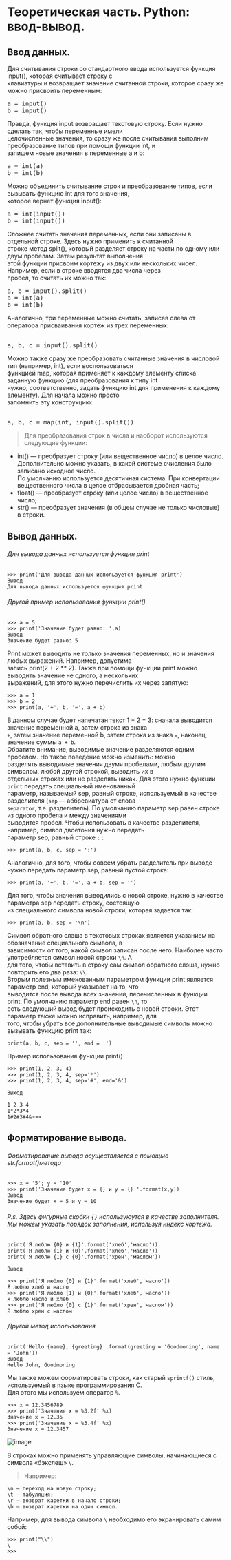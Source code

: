 # Теоретическая часть. Python: ввод-вывод.
## Ввод данных.
Для считывания строки со стандартного ввода используется функция input(), которая считывает строку с<br>
клавиатуры и возвращает значение считанной строки, которое сразу же можно присвоить переменным:
<pre>
a = input()
b = input()
</pre> 
Правда, функция input возвращает текстовую строку. Если нужно сделать так, чтобы переменные имели<br>
целочисленные значения, то сразу же после считывания выполним преобразование типов при помощи функции int, и<br>
запишем новые значения в переменные a и b:
<pre>
a = int(a)
b = int(b)
</pre>   
Можно объединить считывание строк и преобразование типов, если вызывать функцию int для того значения,<br>
которое вернет функция input():
<pre>
a = int(input())
b = int(input())
</pre>   
Сложнее считать значения переменных, если они записаны в отдельной строке. Здесь нужно применить к считанной<br>
строке метод split(), который разделяет строку на части по одному или двум пробелам. Затем результат выполнения<br>
этой функции присвоим кортежу из двух или нескольких чисел. Например, если в строке вводятся два числа через<br>
пробел, то считать их можно так:
<pre>
a, b = input().split()
a = int(a)
b = int(b)
</pre>   
Аналогично, три переменные можно считать, записав слева от оператора присваивания кортеж из трех переменных:
<pre> 
a, b, c = input().split()
</pre>   
Можно также сразу же преобразовать считанные значения в числовой тип (например, int), если воспользоваться<br>
функцией map, которая применяет к каждому элементу списка заданную функцию (для преобразования к типу int<br>
нужно, соответственно, задать функцию int для применения к каждому элементу). Для начала можно просто<br>
запомнить эту конструкцию:
<pre> 
a, b, c = map(int, input().split())
</pre> 
> Для преобразования строк в числа и наоборот используются следующие функции:
- int() — преобразует строку (или вещественное число) в целое число. Дополнительно можно указать, в какой системе счисления было записано исходное число.<br> По умолчанию используется десятичная система. При конвертации вещественного числа в целое отбрасывается дробная часть;
- float() — преобразует строку (или целое число) в вещественное число;
- str() — преобразует значения (в общем случае не только числовые) в строки.

## Вывод данных.
###### Для вывода данных используется функция print

```
>>> print('Для вывода данных используется функция print')
Вывод
Для вывода данных используется функция print
```
###### Другой пример использования функции print()

```
>>> a = 5
>>> print('Значение будет равно: ',a)
Вывод
Значение будет равно: 5
```

Print может выводить не только значения переменных, но и значения любых выражений. Например, допустима<br>
запись print(2 + 2 ** 2). Также при помощи функции print можно выводить значение не одного, а нескольких<br>
выражений, для этого нужно перечислить их через запятую:

```
>>> a = 1
>>> b = 2
>>> print(a, '+', b, '=', a + b)
``` 
В данном случае будет напечатан текст 1 + 2 = 3: сначала выводится значение переменной a, затем строка из знака<br>
``+``, затем значение переменной b, затем строка из знака ``=``, наконец, значение суммы ``a + b``.<br>
Обратите внимание, выводимые значение разделяются одним пробелом. Но такое поведение можно изменить: можно<br>
разделять выводимые значения двумя пробелами, любым другим символом, любой другой строкой, выводить их в<br>
отдельных строках или не разделять никак. Для этого нужно функции ``print`` передать специальный именованный<br>
параметр, называемый sep, равный строке, используемый в качестве разделителя (``sep`` — аббревиатура от слова<br>
``separator``, т.е. разделитель). По умолчанию параметр sep равен строке из одного пробела и между значениями<br>
выводится пробел. Чтобы использовать в качестве разделителя, например, символ двоеточия нужно передать<br>
параметр sep, равный строке ``:`` :

``` 
>>> print(a, b, c, sep = ':')
```  
Аналогично, для того, чтобы совсем убрать разделитель при выводе нужно передать параметр sep, равный пустой строке:
```  
>>> print(a, '+', b, '=', a + b, sep = '')
```
Для того, чтобы значения выводились с новой строке, нужно в качестве параметра sep передать строку, состоящую<br>
из специального символа новой строки, которая задается так:
```  
>>> print(a, b, sep = '\n')
``` 
Символ обратного слэша в текстовых строках является указанием на обозначение специального символа, в<br>
зависимости от того, какой символ записан после него. Наиболее часто употребляется символ новой строки ``\n``. А<br>
для того, чтобы вставить в строку сам символ обратного слэша, нужно повторить его два раза: ``\\``.<br>
Вторым полезным именованным параметром функции print является параметр end, который указывает на то, что<br>
выводится после вывода всех значений, перечисленных в функции print. По умолчанию параметр end равен ``\n``, то<br>
есть следующий вывод будет происходить с новой строки. Этот параметр также можно исправить, например, для<br>
того, чтобы убрать все дополнительные выводимые символы можно вызывать функцию print так:
```
print(a, b, c, sep = '', end = '')
``` 

Пример использования функции print()
```
>>> print(1, 2, 3, 4)
>>> print(1, 2, 3, 4, sep='*')
>>> print(1, 2, 3, 4, sep='#', end='&')

Выход

1 2 3 4
1*2*3*4
1#2#3#4&>>> 
```


## Форматирование вывода.
###### Форматирование вывода осуществляется с помощью str.format()метода
```
>>> x = '5'; y = '10'
>>> print('Значение будет x = {} и y = {} '.format(x,y))
Вывод
Значение будет x = 5 и y = 10
```
###### P.s. Здесь фигурные скобки ``{}`` используюутся в качестве заполнителя. <br>Мы можем указать порядок заполнения, используя индекс кортежа.
```
print('Я люблю {0} и {1}'.format('хлеб','масло'))
print('Я люблю {1} и {0}'.format('хлеб','масло'))
print('Я люблю {1} с {0}'.format('хрен','маслом'))

Вывод

>>> print('Я люблю {0} и {1}'.format('хлеб','масло'))
Я люблю хлеб и масло
>>> print('Я люблю {1} и {0}'.format('хлеб','масло'))
Я люблю масло и хлеб
>>> print('Я люблю {0} с {1}'.format('хрен','маслом'))
Я люблю хрен с маслом
```
###### Другой метод использования
```
print('Hello {name}, {greeting}'.format(greeting = 'Goodmoning', name = 'John'))
Вывод
Hello John, Goodmoning
```

Мы также можем форматировать строки, как старый ``sprintf()`` стиль, используемый в языке программирования С.<br>
Для этого мы используем оператор ``%``.

```
>>> x = 12.3456789
>>> print('Значение x = %3.2f' %x)
Значение x = 12.35
>>> print('Значение x = %3.4f' %x)
Значение x = 12.3457
```
![image](https://github.com/tvgVita69/python_begin/assets/98489171/b3a0f2b1-e435-4c9f-9199-125d2a20e4e0)
                                                                                                                
В строках можно применять управляющие символы, начинающиеся с символа «бэкслеш» ``\``. 
> Например:
```
\n — переход на новую строку;
\t — табуляция;
\r — возврат каретки в начало строки;
\b — возврат каретки на один символ.
```
Например, для вывода символа ``\`` необходимо его экранировать самим собой:
```
>>> print("\\")
\
>>>
```
































